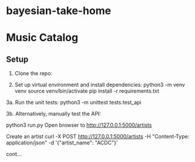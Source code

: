 # bayesian-take-home
# Music Catalog

## Setup
1. Clone the repo:


2. Set up virtual environment and install dependencies:
python3 -m venv venv
source venv/bin/activate
pip install -r requirements.txt

3a. Run the unit tests:
python3 -m unittest tests.test_api

3b. Alternatively, manually test the API:

python3 run.py
Open browser to http://127.0.0.1:5000/artists

Create an artist
curl -X POST http://127.0.0.1:5000/artists -H "Content-Type: application/json" -d '{"artist_name": "ACDC"}'

cont...